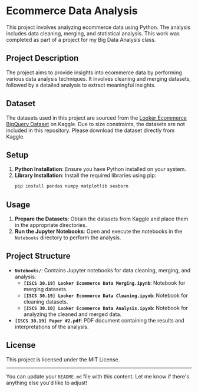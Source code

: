 # Ecommerce Data Analysis

This project involves analyzing ecommerce data using Python. The analysis includes data cleaning, merging, and statistical analysis. This work was completed as part of a project for my Big Data Analysis class.

## Project Description

The project aims to provide insights into ecommerce data by performing various data analysis techniques. It involves cleaning and merging datasets, followed by a detailed analysis to extract meaningful insights.

## Dataset

The datasets used in this project are sourced from the [Looker Ecommerce BigQuery Dataset](https://www.kaggle.com/datasets/mustafakeser4/looker-ecommerce-bigquery-dataset) on Kaggle. Due to size constraints, the datasets are not included in this repository. Please download the dataset directly from Kaggle.

## Setup

1. **Python Installation**: Ensure you have Python installed on your system.
2. **Library Installation**: Install the required libraries using pip:
   ```bash
   pip install pandas numpy matplotlib seaborn
   ```

## Usage

1. **Prepare the Datasets**: Obtain the datasets from Kaggle and place them in the appropriate directories.
2. **Run the Jupyter Notebooks**: Open and execute the notebooks in the `Notebooks` directory to perform the analysis.

## Project Structure

- **`Notebooks/`**: Contains Jupyter notebooks for data cleaning, merging, and analysis.
  - **`[ISCS 30.19] Looker Ecommerce Data Merging.ipynb`**: Notebook for merging datasets.
  - **`[ISCS 30.19] Looker Ecommerce Data Cleaning.ipynb`**: Notebook for cleaning datasets.
  - **`[ISCS 30.10] Looker Ecommerce Data Analysis.ipynb`**: Notebook for analyzing the cleaned and merged data.
- **`[ISCS 30.19] Paper #2.pdf`**: PDF document containing the results and interpretations of the analysis.

## License

This project is licensed under the MIT License.

---

You can update your `README.md` file with this content. Let me know if there's anything else you'd like to adjust!
